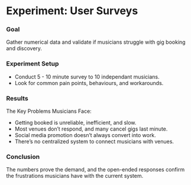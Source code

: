 # Experiment: User Surveys

### Goal
Gather numerical data and validate if musicians struggle with gig booking and discovery.

### Experiment Setup
- Conduct 5 - 10 minute survey to 10 independant musicians.
- Look for common pain points, behaviours, and workarounds.

### Results
The Key Problems Musicians Face:
- Getting booked is unreliable, inefficient, and slow.
- Most venues don’t respond, and many cancel gigs last minute.
- Social media promotion doesn’t always convert into work.
- There’s no centralized system to connect musicians with venues.

### Conclusion
The numbers prove the demand, and the open-ended responses confirm the frustrations musicians have with the current system.
